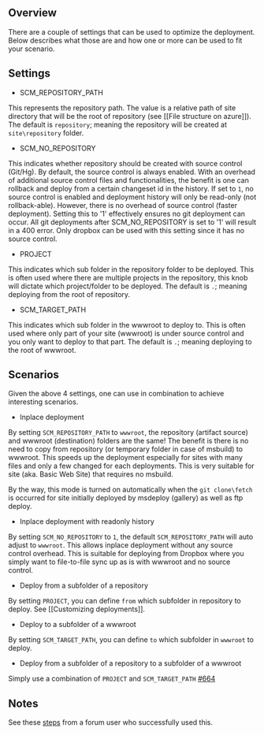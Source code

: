 ## Overview

There are a couple of settings that can be used to optimize the deployment.  Below describes what those are and how one or more can be used to fit your scenario.

## Settings

* SCM_REPOSITORY_PATH

This represents the repository path.  The value is a relative path of site directory that will be the root of repository (see [[File structure on azure]]).   The default is `repository`; meaning the repository will be created at `site\repository` folder.
  
* SCM_NO_REPOSITORY

This indicates whether repository should be created with source control (Git/Hg).  By default, the source control is always enabled.  With an overhead of additional source control files and functionalities, the benefit is one can rollback and deploy from a certain changeset id in the history.  If set to `1`, no source control is enabled and deployment history will only be read-only (not rollback-able).  However, there is no overhead of source control (faster deployment).  Setting this to '1' effectively ensures no git deployment can occur. All git deployments after SCM_NO_REPOSITORY is set to '1' will result in a 400 error. Only dropbox can be used with this setting since it has no source control.

* PROJECT

This indicates which sub folder in the repository folder to be deployed.  This is often used where there are multiple projects in the repository, this knob will dictate which project/folder to be deployed.  The default is `.`; meaning deploying from the root of repository. 

* SCM_TARGET_PATH

This indicates which sub folder in the wwwroot to deploy to.  This is often used where only part of your site (wwwroot) is under source control and you only want to deploy to that part.  The default is `.`; meaning deploying to the root of wwwroot.

## Scenarios
Given the above 4 settings, one can use in combination to achieve interesting scenarios.

* Inplace deployment

By setting `SCM_REPOSITORY_PATH` to `wwwroot`, the repository (artifact source) and wwwroot (destination) folders are the same!  The benefit is there is no need to copy from repository (or temporary folder in case of msbuild) to wwwroot.  This speeds up the deployment especially for sites with many files and only a few changed for each deployments.  This is very suitable for site (aka. Basic Web Site) that requires no msbuild.

By the way, this mode is turned on automatically when the `git clone\fetch` is occurred for site initially deployed by msdeploy (gallery) as well as ftp deploy. 

* Inplace deployment with readonly history

By setting `SCM_NO_REPOSITORY` to `1`, the default `SCM_REPOSITORY_PATH` will auto adjust to `wwwroot`.  This allows inplace deployment without any source control overhead.   This is suitable for deploying from Dropbox where you simply want to file-to-file sync up as is with wwwroot and no source control.

* Deploy from a subfolder of a repository

By setting `PROJECT`, you can define `from` which subfolder in repository to deploy.  See [[Customizing deployments]].

* Deploy to a subfolder of a wwwroot

By setting `SCM_TARGET_PATH`, you can define `to` which subfolder in `wwwroot` to deploy.

* Deploy from a subfolder of a repository to a subfolder of a wwwroot

Simply use a combination of `PROJECT` and `SCM_TARGET_PATH` [#664](https://github.com/projectkudu/kudu/issues/664)

## Notes

See these [steps](http://social.msdn.microsoft.com/Forums/windowsazure/en-US/46cd0039-7427-4c77-b796-cabeb5eb5316/git-deployment-and-get-my-files-back) from a forum user who successfully used this.